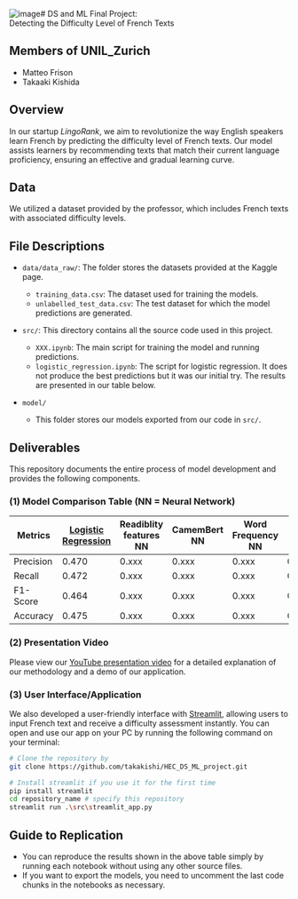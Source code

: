 ![image](https://github.com/takakishi/HEC_DS_ML_project/assets/37149906/27c87c1f-a487-4a57-8cbb-2209814e410a)# DS and ML Final Project:<br> Detecting the Difficulty Level of French Texts

## Members of UNIL_Zurich
- Matteo Frison
- Takaaki Kishida


## Overview
In our startup *LingoRank*, we aim to revolutionize the way English speakers learn French by predicting the difficulty level of French texts. Our model assists learners by recommending texts that match their current language proficiency, ensuring an effective and gradual learning curve.


## Data
We utilized a dataset provided by the professor, which includes French texts with associated difficulty levels. 


## File Descriptions
- `data/data_raw/`: The folder stores the datasets provided at the Kaggle page.
  - `training_data.csv`: The dataset used for training the models.
  - `unlabelled_test_data.csv`: The test dataset for which the model predictions are generated.

- `src/`: This directory contains all the source code used in this project.
  - `XXX.ipynb`: The main script for training the model and running predictions.
  - `logistic_regression.ipynb`: The script for logistic regression. It does not produce the best predictions but it was our initial try. The results are presented in our table below.

- `model/`
  - This folder stores our models exported from our code in `src/`.


## Deliverables
This repository documents the entire process of model development and provides the following components.

### (1) Model Comparison Table (NN = Neural Network)
| Metrics     | [Logistic Regression](https://github.com/takakishi/HEC_DS_ML_project/blob/main/src/logistic_regression.ipynb) | Readiblity features NN | CamemBert NN | Word Frequency NN | Final NN |
|-------------|---------|---------|---------|---------|---------|
| Precision   | 0.470   | 0.xxx   | 0.xxx   | 0.xxx   | 0.xxx   |
| Recall      | 0.472   | 0.xxx   | 0.xxx   | 0.xxx   | 0.xxx   |
| F1-Score    | 0.464   | 0.xxx   | 0.xxx   | 0.xxx   | 0.xxx   |
| Accuracy    | 0.475   | 0.xxx   | 0.xxx   | 0.xxx   | 0.xxx   |

### (2) Presentation Video
Please view our [YouTube presentation video](#) for a detailed explanation of our methodology and a demo of our application.

### (3) User Interface/Application
We also developed a user-friendly interface with [Streamlit](https://streamlit.io/), allowing users to input French text and receive a difficulty assessment instantly. You can open and use our app on your PC by running the following command on your terminal:
```bash
# Clone the repository by
git clone https://github.com/takakishi/HEC_DS_ML_project.git

# Install streamlit if you use it for the first time
pip install streamlit
cd repository_name # specify this repository
streamlit run .\src\streamlit_app.py
```


## Guide to Replication
- You can reproduce the results shown in the above table simply by running each notebook without using any other source files.
- If you want to export the models, you need to uncomment the last code chunks in the notebooks as necessary.
